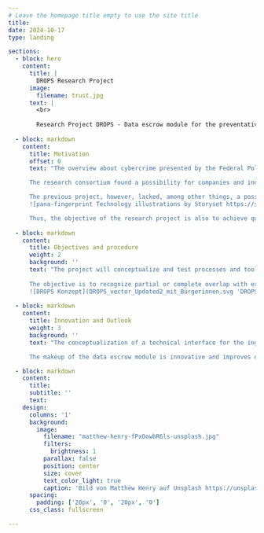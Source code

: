 ```yaml
---
# Leave the homepage title empty to use the site title
title: 
date: 2024-10-17
type: landing

sections:
  - block: hero
    content:
      title: |
        DROPS Research Project
      image:
        filename: trust.jpg
      text: |
        <br>
        
        Research Project DROPS - Data escrow module for the preventative protection of identity data against misuse
  
  - block: markdown
    content:
      title: Motivation
      offset: 0
      text: "The overview about cybercrime presented by the Federal Police of Germany in 2021, registered an increase in the cases of data espionage and data theft by 38.6%. Sensitive data was often obtained through exploiting IT security vulnerabilities at companies and then either distributed through Pastebin sites or in areas of the internet with limited access (such as closed forums, deep- and dark net). The people impacted by these leaks can suffer massive damage to their reputation, finances, and overall privacy.\n

      The research consortium found a possibility for companies and individuals to check their data for the impact of data leaks in the BMBF funded preceding project [EIDI](https://itsec.cs.uni-bonn.de/eidi). This enabled data privacy conformant warnings to companies directly impacted by the leak.\n

      The previous project, however, lacked, among other things, a possibility to anonymously and securely upload found datasets into the EIDI system. Reports about data leaks, datasets discovered by IT-Security researchers (white hats) as well as whistleblowers from inside companies regularly lead to criminal investigations against them and categorical denial of a breach by companies. This suggests an anonymous ingestion of data is preferable. A quick and effective analysis of data leaks can result in an increase in data sovereignty for both companies and individuals. Further, such an anonymous ingestion of data is in the spirit of the newly enacted national whistleblowing law (HinSchG, national implementation of the EU Whistleblowing Directive) as well as the future reporting requirements under the EU Cyber Resilience Act (CRA-E).\n
      ![pana-fingerprint Technology illustrations by Storyset https://storyset.com/online](fingerprint-pana.svg)

      Thus, the objective of the research project is also to achieve quicker warning messages in case of positive results of the analysis, and an effective prevention of the illegal misuse of leaked identity data in a fast changing environment. Especially to prevent follow-on damages, this is of great importance."
  
  - block: markdown
    content:
      title: Objectives and procedure
      weight: 2
      background: ''
      text: "The project will conceptualize and test processes and tools that enable the extraction of personal identifiable information (PII) from uploaded datasets and their transformation into a suitable schema and format. The objective here is the development of an approach which can be applied in different scenarios. This includes considering interfaces to existing project spin-offs (e.g. identeco GmbH & Co KG) early on, to consider potential follow on usage early on. Because of the different nature of various data leaks, the supported data types should be as heterogeneous as possible. The effective processing of the identified information is made possible through the development and usage of a suitable data scheme. The extracted information is processed in accordance with data privacy regulations and is further used to allow comparison with existing datasets.\n
  
      The objective is to recognize partial or complete overlap with existing datasets and to achieve a qualified statement about the source of the analyzed dataset in full or of its parts. Predefined threshold values and indicators allow the generation of specific warning messages for affected consumers and companies.
      ![DROPS Konzept](DROPS_vector_Updated2_mit_Bürgerinnen.svg 'DROPS Concept')  "
  
  - block: markdown
    content:
      title: Innovation and Outlook
      weight: 3
      background: ''
      text: "The conceptualization of a technical interface for the ingestion of unstructured leaked data combines various preexisting and tried aspects of previous research in an innovative manner and develops them further as needed. The desired analysis allows for probabilistic assessments of the analyzed information as to its allocation to existing datasets based on its makeup and features. The identification of acceptable parameters for comparison and especially combinations of parameters which can be used for comparison, extends the existing deterministic comparisons from previous research. Because of these special features, the data escrow module is exceptional in comparison to  national or international approaches for the checking of identity data.\n

      The makeup of the data escrow module is innovative and improves data sovereignty as well as the applicability of data subjects' rights under the GDPR and DGA. For companies, the concept of the data escrow module can establish and complement effective processes in relation to reporting obligations about security incidents."

  - block: markdown
    content:
      title:
      subtitle: ''
      text:
    design:
      columns: '1'
      background:
        image: 
          filename: "matthew-henry-fPxOowbR6ls-unsplash.jpg"
          filters:
            brightness: 1
          parallax: false
          position: center
          size: cover
          text_color_light: true
          caption: 'Bild von Matthew Henry auf Unsplash https://unsplash.com/de/fotos/zwei-frauen-mit-blick-auf-die-uberwachungskamera-oben-auf-der-struktur-montiert-fPxOowbR6ls'
      spacing:
        padding: ['20px', '0', '20px', '0']
      css_class: fullscreen

---
```

